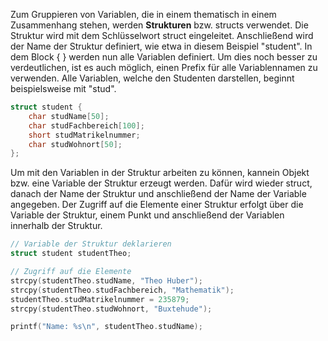 
Zum Gruppieren von Variablen, die in einem thematisch in einem Zusammenhang stehen, werden **Strukturen** bzw. structs verwendet.
Die Struktur wird mit dem Schlüsselwort struct eingeleitet.
Anschließend wird der Name der Struktur definiert, wie etwa in diesem Beispiel "student".
In dem Block { } werden nun alle Variablen definiert.
Um dies noch besser zu verdeutlichen, ist es auch möglich, einen Prefix für alle Variablennamen zu verwenden.
Alle Variablen, welche den Studenten darstellen, beginnt beispielsweise mit "stud".

```C
struct student {
	char studName[50];
	char studFachbereich[100];
	short studMatrikelnummer;
	char studWohnort[50];
};
```

Um mit den Variablen in der Struktur arbeiten zu können, kannein Objekt bzw. eine Variable der Struktur erzeugt werden. 
Dafür wird wieder struct, danach der Name der Struktur und anschließend der Name der Variable angegeben. 
Der Zugriff auf die Elemente einer Struktur erfolgt über die Variable der Struktur, einem Punkt und anschließend der Variablen innerhalb der Struktur.

```C
// Variable der Struktur deklarieren
struct student studentTheo;

// Zugriff auf die Elemente
strcpy(studentTheo.studName, "Theo Huber");
strcpy(studentTheo.studFachbereich, "Mathematik");
studentTheo.studMatrikelnummer = 235879;
strcpy(studentTheo.studWohnort, "Buxtehude");

printf("Name: %s\n", studentTheo.studName);
```
